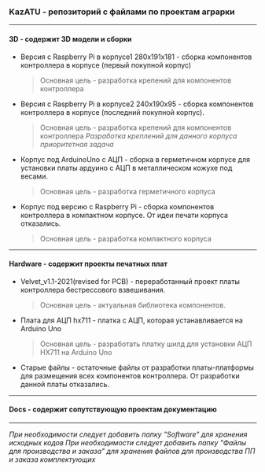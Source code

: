 ### KazATU - репозиторий с файлами по проектам аграрки
---------------------------------------------------------

#### 3D - содержит 3D модели и сборки
* Версия с Raspberry Pi в корпусе1 280х191х181 - сборка компонентов контроллера в корпусе (первый покупной корпус)
    >Основная цель - разработка крепений для компонентов контроллера

* Версия с Raspberry Pi в корпусе2 240х190х95 - сборка компонентов контроллера в корпусе (последний покупной корпус).
    >Основная цель - разработка крепений для компонентов контроллера
 *Разработка креплений для данного корпуса приоритетная задача*
 
 * Корпус под ArduinoUno с АЦП - сборка в герметичном корпусе для установки платы ардуино с АЦП в металлическом кожухе под весами. 
    >Основная цель - разработка герметичного корпуса

 * Корпус под версию с Raspberry Pi - сборка компонентов контроллера в компактном корпусе. От идеи печати корпуса отказались. 
    >Основная цель - разработка компактного корпуса

---------------------------------------------------------
#### Hardware - содержит проекты печатных плат
* Velvet_v1.1-2021(revised for PCB) - переработанный проект платы контроллера бестрессового взвешивания. 
    >Основная цель - актуальная библиотека компонентов. 

* Плата для АЦП hx711 - платка с АЦП, которая устанавливается на Arduino Uno
    >Основная цель - разработать платку шилд для установки АЦП HX711 на Arduino Uno

* Старые файлы - остаточные файлы от разработки платы-платформы для размещения всех компонентов контроллера. От разработки данной платы отказались. 
---------------------------------------------------------
#### Docs - содержит сопутствующую проектам документацию

---------------------------------------------------------
*При необходимости следует добавить папку "Software" для хранения исходных кодов*
*При необходимости следует добавить папку "Файлы для производства и заказа" для хранения файлов для производства ПП и заказа комплектующих*
